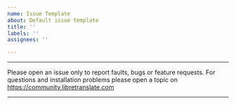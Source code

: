 ```yaml
---
name: Issue Template
about: Default issue template
title: ''
labels: ''
assignees: ''

---
```


****************************************
Please open an issue only to report faults, bugs or feature requests. For questions and installation problems please open a topic on https://community.libretranslate.com
****************************************

